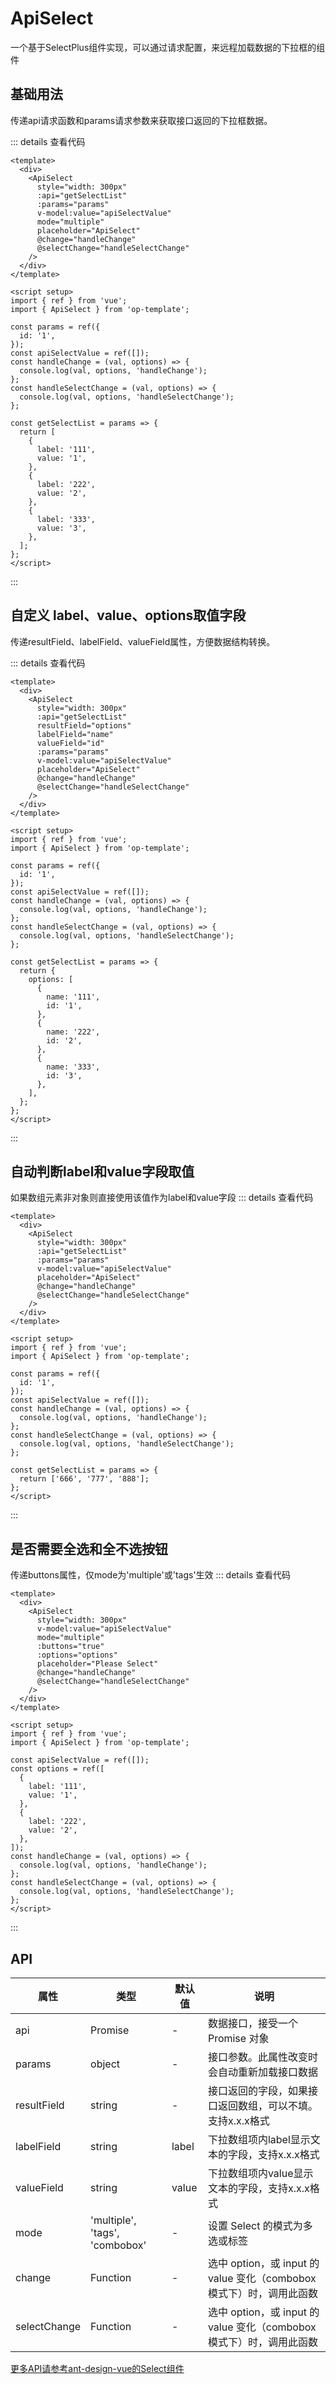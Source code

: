# ApiSelect
一个基于SelectPlus组件实现，可以通过请求配置，来远程加载数据的下拉框的组件

## 基础用法
传递api请求函数和params请求参数来获取接口返回的下拉框数据。
<script setup>
import ApiSelect from '@/src/views/form/apiSelect/apiSelect.vue'
import ApiSelectCustom from '@/src/views/form/apiSelect/apiSelectCustom.vue'
import ApiSelectAuto from '@/src/views/form/apiSelect/apiSelectAuto.vue'
import SelectPlus from '@/src/views/form/selectPlus.vue'
</script>

<ApiSelect />
::: details 查看代码

```vue
<template>
  <div>
    <ApiSelect
      style="width: 300px"
      :api="getSelectList"
      :params="params"
      v-model:value="apiSelectValue"
      mode="multiple"
      placeholder="ApiSelect"
      @change="handleChange"
      @selectChange="handleSelectChange"
    />
  </div>
</template>

<script setup>
import { ref } from 'vue';
import { ApiSelect } from 'op-template';

const params = ref({
  id: '1',
});
const apiSelectValue = ref([]);
const handleChange = (val, options) => {
  console.log(val, options, 'handleChange');
};
const handleSelectChange = (val, options) => {
  console.log(val, options, 'handleSelectChange');
};

const getSelectList = params => {
  return [
    {
      label: '111',
      value: '1',
    },
    {
      label: '222',
      value: '2',
    },
    {
      label: '333',
      value: '3',
    },
  ];
};
</script>

```
:::


## 自定义 label、value、options取值字段
传递resultField、labelField、valueField属性，方便数据结构转换。
<ApiSelectCustom />

::: details 查看代码
```vue
<template>
  <div>
    <ApiSelect
      style="width: 300px"
      :api="getSelectList"
      resultField="options"
      labelField="name"
      valueField="id"
      :params="params"
      v-model:value="apiSelectValue"
      placeholder="ApiSelect"
      @change="handleChange"
      @selectChange="handleSelectChange"
    />
  </div>
</template>

<script setup>
import { ref } from 'vue';
import { ApiSelect } from 'op-template';

const params = ref({
  id: '1',
});
const apiSelectValue = ref([]);
const handleChange = (val, options) => {
  console.log(val, options, 'handleChange');
};
const handleSelectChange = (val, options) => {
  console.log(val, options, 'handleSelectChange');
};

const getSelectList = params => {
  return {
    options: [
      {
        name: '111',
        id: '1',
      },
      {
        name: '222',
        id: '2',
      },
      {
        name: '333',
        id: '3',
      },
    ],
  };
};
</script>
```
:::

## 自动判断label和value字段取值
如果数组元素非对象则直接使用该值作为label和value字段
<ApiSelectAuto />
::: details 查看代码
```vue
<template>
  <div>
    <ApiSelect
      style="width: 300px"
      :api="getSelectList"
      :params="params"
      v-model:value="apiSelectValue"
      placeholder="ApiSelect"
      @change="handleChange"
      @selectChange="handleSelectChange"
    />
  </div>
</template>

<script setup>
import { ref } from 'vue';
import { ApiSelect } from 'op-template';

const params = ref({
  id: '1',
});
const apiSelectValue = ref([]);
const handleChange = (val, options) => {
  console.log(val, options, 'handleChange');
};
const handleSelectChange = (val, options) => {
  console.log(val, options, 'handleSelectChange');
};

const getSelectList = params => {
  return ['666', '777', '888'];
};
</script>
```
:::

## 是否需要全选和全不选按钮
传递buttons属性，仅mode为'multiple'或'tags'生效
<SelectPlus />
::: details 查看代码
```vue
<template>
  <div>
    <ApiSelect
      style="width: 300px"
      v-model:value="apiSelectValue"
      mode="multiple"
      :buttons="true"
      :options="options"
      placeholder="Please Select"
      @change="handleChange"
      @selectChange="handleSelectChange"
    />
  </div>
</template>

<script setup>
import { ref } from 'vue';
import { ApiSelect } from 'op-template';

const apiSelectValue = ref([]);
const options = ref([
  {
    label: '111',
    value: '1',
  },
  {
    label: '222',
    value: '2',
  },
]);
const handleChange = (val, options) => {
  console.log(val, options, 'handleChange');
};
const handleSelectChange = (val, options) => {
  console.log(val, options, 'handleSelectChange');
};
</script>

```
:::

## API
| 属性 |类型  |默认值  |说明  |
| --- | --- | --- | --- |
|api  |Promise  | - |数据接口，接受一个 Promise 对象  |
| params |object  |-  | 接口参数。此属性改变时会自动重新加载接口数据 |
|resultField  | string | - | 接口返回的字段，如果接口返回数组，可以不填。支持x.x.x格式 |
|labelField  | string | label | 下拉数组项内label显示文本的字段，支持x.x.x格式 |
|valueField  | string | value | 下拉数组项内value显示文本的字段，支持x.x.x格式 |
|mode | 'multiple', 'tags',  'combobox' | - | 设置 Select 的模式为多选或标签 |
|change  | Function | - | 选中 option，或 input 的 value 变化（combobox 模式下）时，调用此函数 |
|selectChange  | Function | - | 选中 option，或 input 的 value 变化（combobox 模式下）时，调用此函数 |

[更多API请参考ant-design-vue的Select组件](https://3x.antdv.com/components/select-cn#API)

